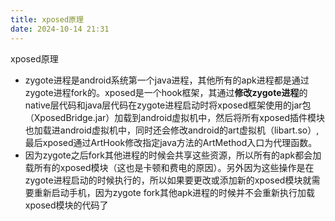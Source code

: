 ```yaml
---
title: xposed原理
date: 2024-10-14 21:31
---
```


xposed原理

- zygote进程是android系统第一个java进程，其他所有的apk进程都是通过zygote进程fork的。xposed是一个hook框架，其通过**修改zygote进程**的native层代码和java层代码在zygote进程启动时将xposed框架使用的jar包（XposedBridge.jar）加载到android虚拟机中，然后将所有xposed插件模块也加载进android虚拟机中，同时还会修改android的art虚拟机（libart.so）, 最后xposed通过ArtHook修改指定java方法的ArtMethod入口为代理函数。
- 因为zygote之后fork其他进程的时候会共享这些资源，所以所有的apk都会加载所有的xposed模块（这也是卡顿和费电的原因）。另外因为这些操作是在zygote进程启动的时候执行的，所以如果要更改或添加新的xposed模块就需要重新启动手机，因为zygote fork其他apk进程的时候并不会重新执行加载xposed模块的代码了

